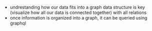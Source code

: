 * undrestanding how our data fits into a graph data structure is key
  (visualize how all our data is connected together) with all relations
* once information is organized into a graph, it can be queried using
  graphql
